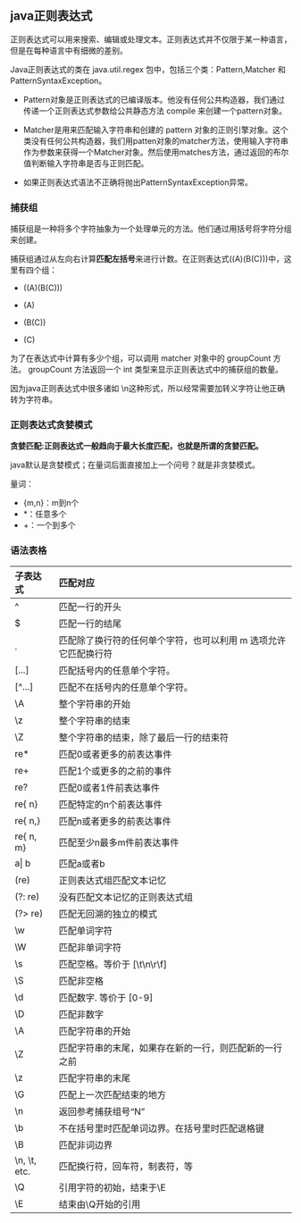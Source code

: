 ## java正则表达式

正则表达式可以用来搜索、编辑或处理文本。正则表达式并不仅限于某一种语言，但是在每种语言中有细微的差别。

Java正则表达式的类在 java.util.regex 包中，包括三个类：Pattern,Matcher 和 PatternSyntaxException。

 - Pattern对象是正则表达式的已编译版本。他没有任何公共构造器，我们通过传递一个正则表达式参数给公共静态方法 compile 来创建一个pattern对象。

 - Matcher是用来匹配输入字符串和创建的 pattern 对象的正则引擎对象。这个类没有任何公共构造器，我们用patten对象的matcher方法，使用输入字符串作为参数来获得一个Matcher对象。然后使用matches方法，通过返回的布尔值判断输入字符串是否与正则匹配。

 - 如果正则表达式语法不正确将抛出PatternSyntaxException异常。


### 捕获组
捕获组是一种将多个字符抽象为一个处理单元的方法。他们通过用括号将字符分组来创建。

捕获组通过从左向右计算**匹配左括号**来进行计数。在正则表达式((A)(B(C)))中，这里有四个组：

 - ((A)(B(C)))

 - (A)

 - (B(C))

 - (C)


为了在表达式中计算有多少个组，可以调用 matcher 对象中的 groupCount 方法。 groupCount 方法返回一个 int 类型来显示正则表达式中的捕获组的数量。

因为java正则表达式中很多诸如 \n这种形式，所以经常需要加转义字符让他正确转为字符串。

### 正则表达式贪婪模式

**贪婪匹配:正则表达式一般趋向于最大长度匹配，也就是所谓的贪婪匹配。**


java默认是贪婪模式；在量词后面直接加上一个问号？就是非贪婪模式。

量词：
 - {m,n}：m到n个
 - *：任意多个
 - +：一个到多个


### 语法表格

<table>
<thead>
<tr>
<th style="text-align: left;">子表达式</th>
<th style="text-align: left;">匹配对应</th>
</tr>
</thead>
<tbody>
<tr>
<td style="text-align: left;">^</td>
<td style="text-align: left;">匹配一行的开头</td>
</tr>
<tr>
<td style="text-align: left;">$</td>
<td style="text-align: left;">匹配一行的结尾</td>
</tr>
<tr>
<td style="text-align: left;">.</td>
<td style="text-align: left;">匹配除了换行符的任何单个字符，也可以利用 m 选项允许它匹配换行符</td>
</tr>
<tr>
<td style="text-align: left;">[...]</td>
<td style="text-align: left;">匹配括号内的任意单个字符。</td>
</tr>
<tr>
<td style="text-align: left;">[^...]</td>
<td style="text-align: left;">匹配不在括号内的任意单个字符。</td>
</tr>
<tr>
<td style="text-align: left;">\A</td>
<td style="text-align: left;">整个字符串的开始</td>
</tr>
<tr>
<td style="text-align: left;">\z</td>
<td style="text-align: left;">整个字符串的结束</td>
</tr>
<tr>
<td style="text-align: left;">\Z</td>
<td style="text-align: left;">整个字符串的结束，除了最后一行的结束符</td>
</tr>
<tr>
<td style="text-align: left;">re*</td>
<td style="text-align: left;">匹配0或者更多的前表达事件</td>
</tr>
<tr>
<td style="text-align: left;">re+</td>
<td style="text-align: left;">匹配1个或更多的之前的事件</td>
</tr>
<tr>
<td style="text-align: left;">re?</td>
<td style="text-align: left;">匹配0或者1件前表达事件</td>
</tr>
<tr>
<td style="text-align: left;">re{ n}</td>
<td style="text-align: left;">匹配特定的n个前表达事件</td>
</tr>
<tr>
<td style="text-align: left;">re{ n,}</td>
<td style="text-align: left;">匹配n或者更多的前表达事件</td>
</tr>
<tr>
<td style="text-align: left;">re{ n, m}</td>
<td style="text-align: left;">匹配至少n最多m件前表达事件</td>
</tr>
<tr>
<td style="text-align: left;">a| b</td>
<td style="text-align: left;">匹配a或者b</td>
</tr>
<tr>
<td style="text-align: left;">(re)</td>
<td style="text-align: left;">正则表达式组匹配文本记忆</td>
</tr>
<tr>
<td style="text-align: left;">(?: re)</td>
<td style="text-align: left;">没有匹配文本记忆的正则表达式组</td>
</tr>
<tr>
<td style="text-align: left;">(?&gt; re)</td>
<td style="text-align: left;">匹配无回溯的独立的模式</td>
</tr>
<tr>
<td style="text-align: left;">\w</td>
<td style="text-align: left;">匹配单词字符</td>
</tr>
<tr>
<td style="text-align: left;">\W</td>
<td style="text-align: left;">匹配非单词字符</td>
</tr>
<tr>
<td style="text-align: left;">\s</td>
<td style="text-align: left;">匹配空格。等价于 [\t\n\r\f]</td>
</tr>
<tr>
<td style="text-align: left;">\S</td>
<td style="text-align: left;">匹配非空格</td>
</tr>
<tr>
<td style="text-align: left;">\d</td>
<td style="text-align: left;">匹配数字. 等价于 [0-9]</td>
</tr>
<tr>
<td style="text-align: left;">\D</td>
<td style="text-align: left;">匹配非数字</td>
</tr>
<tr>
<td style="text-align: left;">\A</td>
<td style="text-align: left;">匹配字符串的开始</td>
</tr>
<tr>
<td style="text-align: left;">\Z</td>
<td style="text-align: left;">匹配字符串的末尾，如果存在新的一行，则匹配新的一行之前</td>
</tr>
<tr>
<td style="text-align: left;">\z</td>
<td style="text-align: left;">匹配字符串的末尾</td>
</tr>
<tr>
<td style="text-align: left;">\G</td>
<td style="text-align: left;">匹配上一次匹配结束的地方</td>
</tr>
<tr>
<td style="text-align: left;">\n</td>
<td style="text-align: left;">返回参考捕获组号“N”</td>
</tr>
<tr>
<td style="text-align: left;">\b</td>
<td style="text-align: left;">不在括号里时匹配单词边界。在括号里时匹配退格键</td>
</tr>
<tr>
<td style="text-align: left;">\B</td>
<td style="text-align: left;">匹配非词边界</td>
</tr>
<tr>
<td style="text-align: left;">\n, \t, etc.</td>
<td style="text-align: left;">匹配换行符，回车符，制表符，等</td>
</tr>
<tr>
<td style="text-align: left;">\Q</td>
<td style="text-align: left;">引用字符的初始，结束于\E</td>
</tr>
<tr>
<td style="text-align: left;">\E</td>
<td style="text-align: left;">结束由\Q开始的引用</td>
</tr>
</tbody>
</table>
